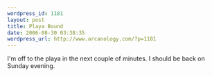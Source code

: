 ```yaml
--- 
wordpress_id: 1181
layout: post
title: Playa Bound
date: 2006-08-30 03:38:35
wordpress_url: http://www.arcanology.com/?p=1181
---
```

I'm off to the playa in the next couple of minutes. I should be back on Sunday evening.